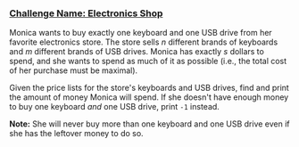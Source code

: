 ### [Challenge Name: Electronics Shop](/challenges/electronics-shop)


Monica wants to buy exactly one keyboard and one USB drive from her favorite electronics store. The store sells $n$ different brands of keyboards and $m$ different brands of USB drives. Monica has exactly $s$ dollars to spend, and she wants to spend as much of it as possible (i.e., the total cost of her purchase must be maximal).

Given the price lists for the store's keyboards and USB drives, find and print the amount of money Monica will spend. If she doesn't have enough money to buy one keyboard *and* one USB drive, print `-1` instead.

**Note:** She will never buy more than one keyboard and one USB drive even if she has the leftover money to do so.
